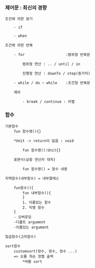### 제어문 : 최신의 경향

    조건에 의한 분기

        - if

        - when

    조건에 의한 반복

        - for                   :범위형 반복문

            범위형 연산 : .. / until / in

            진행형 연산 : downTo / step(증가치)

        - while / do ~ while    :조건형 반복문

        제어

            - break / continue : 라벨

### 함수

    기본함수
        fun 함수명(){}

        *Unit -> return이 없음 : void

            fun 함수명():Unit{}

        표현식(삼항 연산자 대치)

            fun 함수명() = 함수 내용

    지역함수(내부함수) = 내부클래스

        fun함수(){
            fun 내부함수(){
            }
            1. 이름있는 함수
            2. 익명 함수
        }
        - 오버로딩
        -디폴트 argument
        -이름있는 argument

    일급함수(고차함수)
    
    sort함수
        customsort(정수, 정수, 정수 ...)
        => 오름 차순 정렬 출력
            *버블 sort
